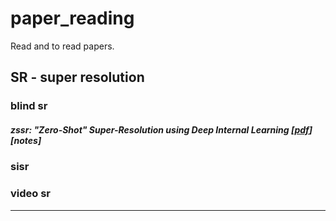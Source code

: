 # paper_reading
Read and to read papers.


## SR - super resolution

### blind sr
##### zssr: "Zero-Shot" Super-Resolution using Deep Internal Learning [[pdf](https://arxiv.org/abs/1712.06087)][notes]

### sisr

### video sr




---

